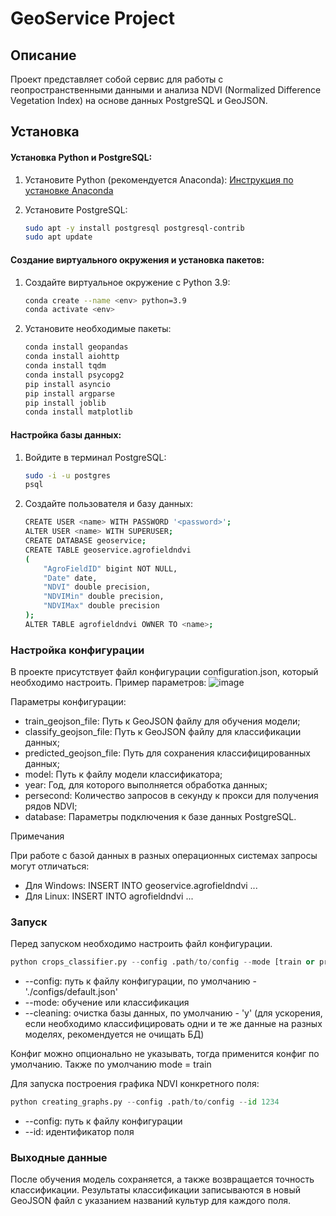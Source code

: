 # GeoService Project

## Описание
Проект представляет собой сервис для работы с геопространственными данными и анализа NDVI (Normalized Difference Vegetation Index) на основе данных PostgreSQL и GeoJSON.

## Установка

#### Установка Python и PostgreSQL:
1. Установите Python (рекомендуется Anaconda):
   [Инструкция по установке Anaconda](https://jino.ru/spravka/articles/anaconda.html#%D1%83%D1%81%D1%82%D0%B0%D0%BD%D0%BE%D0%B2%D0%BA%D0%B0-anaconda)

2. Установите PostgreSQL:
   ```bash
   sudo apt -y install postgresql postgresql-contrib
   sudo apt update
   ```

#### Создание виртуального окружения и установка пакетов:

 1. Создайте виртуальное окружение с Python 3.9:
    ```bash
    conda create --name <env> python=3.9
    conda activate <env>
    ```


 2. Установите необходимые пакеты:
    ```bash
    conda install geopandas
    conda install aiohttp 
    conda install tqdm 
    conda install psycopg2
    pip install asyncio
    pip install argparse
    pip install joblib
    conda install matplotlib
    ```




#### Настройка базы данных:

 1. Войдите в терминал PostgreSQL:
    ```bash
    sudo -i -u postgres
    psql


 2. Создайте пользователя и базу данных:
    ```bash
    CREATE USER <name> WITH PASSWORD '<password>';
    ALTER USER <name> WITH SUPERUSER;
    CREATE DATABASE geoservice;
    CREATE TABLE geoservice.agrofieldndvi
    (
        "AgroFieldID" bigint NOT NULL,
        "Date" date,
        "NDVI" double precision,
        "NDVIMin" double precision,
        "NDVIMax" double precision
    );
    ALTER TABLE agrofieldndvi OWNER TO <name>;
    ```



### Настройка конфигурации

В проекте присутствует файл конфигурации configuration.json, который необходимо настроить. Пример параметров:
    ![image](https://github.com/user-attachments/assets/4038d457-7490-4045-925f-ed30afb1fe0b)

        

Параметры конфигурации:

 * train_geojson_file: Путь к GeoJSON файлу для обучения модели;
 * classify_geojson_file: Путь к GeoJSON файлу для классификации данных;
 * predicted_geojson_file: Путь для сохранения классифицированных данных;
 * model: Путь к файлу модели классификатора;
 * year: Год, для которого выполняется обработка данных;
 * persecond: Количество запросов в секунду к прокси для получения рядов NDVI;
 * database: Параметры подключения к базе данных PostgreSQL.

Примечания

 При работе с базой данных в разных операционных системах запросы могут отличаться:
  * Для Windows: INSERT INTO geoservice.agrofieldndvi ...
  * Для Linux: INSERT INTO agrofieldndvi ...
### Запуск

Перед запуском необходимо настроить файл конфигурации.

   ```python
   python crops_classifier.py --config .path/to/config --mode [train or predict] --cleaning [y or n]
   ```

   * --config: путь к файлу конфигурации, по умолчанию - './configs/default.json'
   * --mode: обучение или классификация 
   * --cleaning: очистка базы данных, по умолчанию - 'y' (для ускорения, если необходимо классифицировать одни и те же данные на разных моделях, рекомендуется не очищать БД)

Конфиг можно опционально не указывать, тогда применится конфиг по умолчанию. Также по умолчанию mode =  train

Для запуска построения графика NDVI конкретного поля:

   ```python
   python creating_graphs.py --config .path/to/config --id 1234
   ```

   * --config: путь к файлу конфигурации
   * --id: идентификатор поля 

### Выходные данные

После обучения модель сохраняется, а также возвращается точность классификации. Результаты классификации записываются в новый GeoJSON файл с указанием названий культур для каждого поля.
